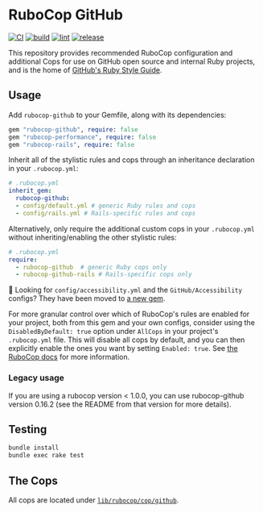 # RuboCop GitHub

[![CI](https://github.com/github/rubocop-github/actions/workflows/ci.yml/badge.svg)](https://github.com/github/rubocop-github/actions/workflows/ci.yml)
[![build](https://github.com/github/rubocop-github/actions/workflows/build.yml/badge.svg)](https://github.com/github/rubocop-github/actions/workflows/build.yml)
[![lint](https://github.com/github/rubocop-github/actions/workflows/lint.yml/badge.svg)](https://github.com/github/rubocop-github/actions/workflows/lint.yml)
[![release](https://github.com/github/rubocop-github/actions/workflows/release.yml/badge.svg)](https://github.com/github/rubocop-github/actions/workflows/release.yml)

This repository provides recommended RuboCop configuration and additional Cops for use on GitHub open source and internal Ruby projects, and is the home of [GitHub's Ruby Style Guide](./STYLEGUIDE.md).

## Usage

Add `rubocop-github` to your Gemfile, along with its dependencies:

  ```ruby
  gem "rubocop-github", require: false
  gem "rubocop-performance", require: false
  gem "rubocop-rails", require: false
  ```

Inherit all of the stylistic rules and cops through an inheritance declaration in your `.rubocop.yml`:

  ```yaml
  # .rubocop.yml
  inherit_gem:
    rubocop-github:
    - config/default.yml # generic Ruby rules and cops
    - config/rails.yml # Rails-specific rules and cops
  ```

Alternatively, only require the additional custom cops in your `.rubocop.yml` without inheriting/enabling the other stylistic rules:

  ```yaml
  # .rubocop.yml
  require:
    - rubocop-github  # generic Ruby cops only
    - rubocop-github-rails # Rails-specific cops only
  ```

💭 Looking for `config/accessibility.yml` and the `GitHub/Accessibility` configs? They have been moved to [a new gem](https://github.com/github/rubocop-rails-accessibility).

For more granular control over which of RuboCop's rules are enabled for your project, both from this gem and your own configs, consider using the `DisabledByDefault: true` option under `AllCops` in your project's `.rubocop.yml` file. This will disable all cops by default, and you can then explicitly enable the ones you want by setting `Enabled: true`. See [the RuboCop docs](https://docs.rubocop.org/rubocop/configuration.html#enabled) for more information.

### Legacy usage

If you are using a rubocop version < 1.0.0, you can use rubocop-github version
0.16.2 (see the README from that version for more details).

## Testing

``` bash
bundle install
bundle exec rake test
```

## The Cops

All cops are located under [`lib/rubocop/cop/github`](lib/rubocop/cop/github).
